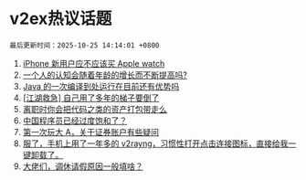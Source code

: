 # v2ex热议话题

`最后更新时间：2025-10-25 14:14:01 +0800`

1. [iPhone 新用户应不应该买 Apple watch](https://www.v2ex.com/t/1168164)
1. [一个人的认知会随着年龄的增长而不断提高吗?](https://www.v2ex.com/t/1168137)
1. [Java 的一次编译到处运行在目前还有优势吗](https://www.v2ex.com/t/1168179)
1. [[江湖救急] 自己用了多年的梯子要倒了](https://www.v2ex.com/t/1168274)
1. [离职时你会把代码之类的资产打包带走么](https://www.v2ex.com/t/1168247)
1. [中国程序员已经过度饱和了？](https://www.v2ex.com/t/1168148)
1. [第一次玩大 A，关于证券账户有些疑问](https://www.v2ex.com/t/1168141)
1. [服了，手机上用了一年多的 v2rayng，习惯性打开点击连接图标，直接给我一键卸载了。](https://www.v2ex.com/t/1168238)
1. [大佬们，调休请假原因一般填啥？](https://www.v2ex.com/t/1168194)

